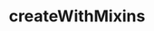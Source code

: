 ---
title: createWithMixins
template: topic.jade
tags: [ object, create, mixins ]
description: create an instance of an object with mixins
arguments:
    mixins:
        required: false
        description: single instance or array of instances of Em.Mixin to be used when creating this object
    "{ }":
        required: false
        description: object hash of properties for the newly created object
---